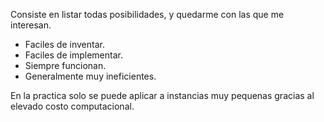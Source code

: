 Consiste en listar todas posibilidades, y quedarme con las que me interesan. 

* Faciles de inventar.
* Faciles de implementar.
* Siempre funcionan.
* Generalmente muy ineficientes.

En la practica solo se puede aplicar a instancias muy pequenas gracias al elevado costo computacional.